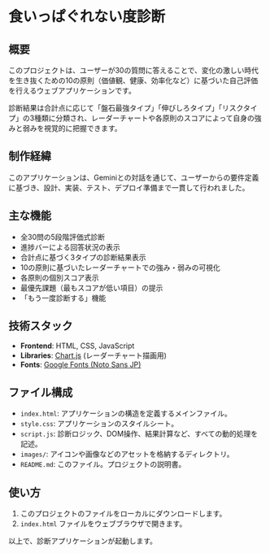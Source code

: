# 食いっぱぐれない度診断

## 概要

このプロジェクトは、ユーザーが30の質問に答えることで、変化の激しい時代を生き抜くための10の原則（価値観、健康、効率化など）に基づいた自己評価を行えるウェブアプリケーションです。

診断結果は合計点に応じて「盤石最強タイプ」「伸びしろタイプ」「リスクタイプ」の3種類に分類され、レーダーチャートや各原則のスコアによって自身の強みと弱みを視覚的に把握できます。

## 制作経緯

このアプリケーションは、Geminiとの対話を通じて、ユーザーからの要件定義に基づき、設計、実装、テスト、デプロイ準備まで一貫して行われました。

## 主な機能

- 全30問の5段階評価式診断
- 進捗バーによる回答状況の表示
- 合計点に基づく3タイプの診断結果表示
- 10の原則に基づいたレーダーチャートでの強み・弱みの可視化
- 各原則の個別スコア表示
- 最優先課題（最もスコアが低い項目）の提示
- 「もう一度診断する」機能

## 技術スタック

- **Frontend**: HTML, CSS, JavaScript
- **Libraries**: [Chart.js](https://www.chartjs.org/) (レーダーチャート描画用)
- **Fonts**: [Google Fonts (Noto Sans JP)](https://fonts.google.com/specimen/Noto+Sans+JP)

## ファイル構成

- `index.html`: アプリケーションの構造を定義するメインファイル。
- `style.css`: アプリケーションのスタイルシート。
- `script.js`: 診断ロジック、DOM操作、結果計算など、すべての動的処理を記述。
- `images/`: アイコンや画像などのアセットを格納するディレクトリ。
- `README.md`: このファイル。プロジェクトの説明書。

## 使い方

1.  このプロジェクトのファイルをローカルにダウンロードします。
2.  `index.html` ファイルをウェブブラウザで開きます。

以上で、診断アプリケーションが起動します。
